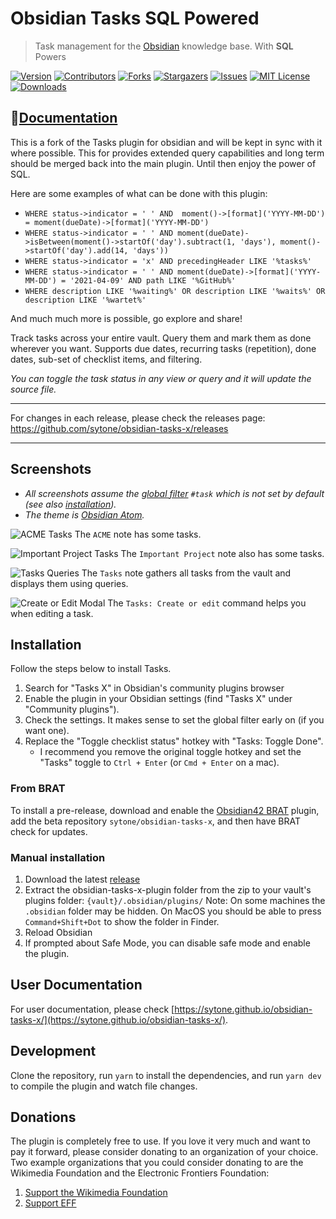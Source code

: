 # Obsidian Tasks SQL Powered

> Task management for the [Obsidian](https://obsidian.md/) knowledge base. With **SQL** Powers

[![Version][version-shield]][version-url]
[![Contributors][contributors-shield]][contributors-url]
[![Forks][forks-shield]][forks-url]
[![Stargazers][stars-shield]][stars-url]
[![Issues][issues-shield]][issues-url]
[![MIT License][license-shield]][license-url]
[![Downloads][downloads-shield]][downloads-url]

## 📑[Documentation](https://sytone.github.io/obsidian-tasks-x/)

This is a fork of the Tasks plugin for obsidian and will be kept in sync with it where possible. This for provides extended query capabilities and long term should be merged back into the main plugin. Until then enjoy the power of SQL.

Here are some examples of what can be done with this plugin:

- `WHERE status->indicator = ' ' AND  moment()->[format]('YYYY-MM-DD') = moment(dueDate)->[format]('YYYY-MM-DD')`
- `WHERE status->indicator = ' ' AND moment(dueDate)->isBetween(moment()->startOf('day').subtract(1, 'days'), moment()->startOf('day').add(14, 'days'))`
- `WHERE status->indicator = 'x' AND precedingHeader LIKE '%tasks%'`
- `WHERE status->indicator = ' ' AND moment(dueDate)->[format]('YYYY-MM-DD') = '2021-04-09' AND path LIKE '%GitHub%'`
- `WHERE description LIKE '%waiting%' OR description LIKE '%waits%' OR description LIKE '%wartet%'`

And much much more is possible, go explore and share!

Track tasks across your entire vault. Query them and mark them as done wherever you want. Supports due dates, recurring tasks (repetition), done dates, sub-set of checklist items, and filtering.

_You can toggle the task status in any view or query and it will update the source file._

---

For changes in each release, please check the releases page: <https://github.com/sytone/obsidian-tasks-x/releases>

---

## Screenshots

- _All screenshots assume the [global filter](#filtering-checklist-items) `#task` which is not set by default (see also [installation](#installation))._
- _The theme is [Obsidian Atom](https://github.com/kognise/obsidian-atom)._

![ACME Tasks](https://github.com/sytone/obsidian-tasks-x/raw/main-tasks-sql/resources/screenshots/acme.png)
The `ACME` note has some tasks.

![Important Project Tasks](https://github.com/sytone/obsidian-tasks-x/raw/main-tasks-sql/resources/screenshots/important_project.png)
The `Important Project` note also has some tasks.

![Tasks Queries](https://github.com/sytone/obsidian-tasks-x/raw/main-tasks-sql/resources/screenshots/tasks_queries.png)
The `Tasks` note gathers all tasks from the vault and displays them using queries.

![Create or Edit Modal](https://github.com/sytone/obsidian-tasks-x/raw/main-tasks-sql/resources/screenshots/modal.png)
The `Tasks: Create or edit` command helps you when editing a task.

## Installation

Follow the steps below to install Tasks.

1. Search for "Tasks X" in Obsidian's community plugins browser
2. Enable the plugin in your Obsidian settings (find "Tasks X" under "Community plugins").
3. Check the settings. It makes sense to set the global filter early on (if you want one).
4. Replace the "Toggle checklist status" hotkey with "Tasks: Toggle Done".
    - I recommend you remove the original toggle hotkey and set the "Tasks" toggle to `Ctrl + Enter` (or `Cmd + Enter` on a mac).

### From BRAT

To install a pre-release, download and enable the [Obsidian42 BRAT](https://github.com/TfTHacker/obsidian42-brat) plugin, add the beta repository `sytone/obsidian-tasks-x`, and then have BRAT check for updates.

### Manual installation

1. Download the latest [release](https://github.com/sytone/obsidian-tasks-x/releases/latest)
2. Extract the obsidian-tasks-x-plugin folder from the zip to your vault's plugins folder: `{vault}/.obsidian/plugins/`
   Note: On some machines the `.obsidian` folder may be hidden. On MacOS you should be able to press `Command+Shift+Dot` to show the folder in Finder.
3. Reload Obsidian
4. If prompted about Safe Mode, you can disable safe mode and enable the plugin.

## User Documentation

For user documentation, please check [https://sytone.github.io/obsidian-tasks-x/](https://sytone.github.io/obsidian-tasks-x/).

## Development

Clone the repository, run `yarn` to install the dependencies, and run `yarn dev` to compile the plugin and watch file changes.

## Donations

The plugin is completely free to use. If you love it very much and want to pay it forward, please consider donating to an organization of your choice.
Two example organizations that you could consider donating to are the Wikimedia Foundation and the Electronic Frontiers Foundation:

1. [Support the Wikimedia Foundation](https://wikimediafoundation.org/support/)
2. [Support EFF](https://supporters.eff.org/donate/join-eff-today)

<!-- MARKDOWN LINKS & IMAGES -->
<!-- https://www.markdownguide.org/basic-syntax/#reference-style-links -->
[contributors-shield]: https://img.shields.io/github/contributors/sytone/obsidian-tasks-x.svg?style=for-the-badge
[contributors-url]: https://github.com/sytone/obsidian-tasks-x/graphs/contributors
[forks-shield]: https://img.shields.io/github/forks/sytone/obsidian-tasks-x.svg?style=for-the-badge
[forks-url]: https://github.com/sytone/obsidian-tasks-x/network/members
[stars-shield]: https://img.shields.io/github/stars/sytone/obsidian-tasks-x.svg?style=for-the-badge
[stars-url]: https://github.com/sytone/obsidian-tasks-x/stargazers
[issues-shield]: https://img.shields.io/github/issues/sytone/obsidian-tasks-x.svg?style=for-the-badge
[issues-url]: https://github.com/sytone/obsidian-tasks-x/issues
[license-shield]: https://img.shields.io/github/license/sytone/obsidian-tasks-x.svg?style=for-the-badge
[license-url]: https://github.com/sytone/obsidian-tasks-x/blob/master/LICENSE.txt
[linkedin-shield]: https://img.shields.io/badge/-LinkedIn-black.svg?style=for-the-badge&logo=linkedin&colorB=555
[linkedin-url]: https://linkedin.com/in/othneildrew
[product-screenshot]: images/screenshot.png
[version-shield]: https://img.shields.io/github/package-json/v/sytone/obsidian-tasks-x.svg?style=for-the-badge
[version-url]: https://github.com/sytone/obsidian-tasks-x/releases/latest

[downloads-shield]: https://img.shields.io/github/downloads/sytone/obsidian-tasks-x/total.svg?style=for-the-badge
[downloads-url]: https://github.com/sytone/obsidian-tasks-x
